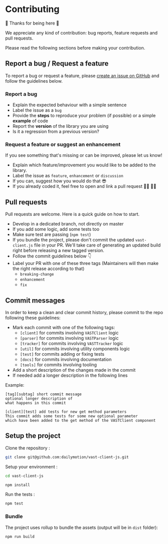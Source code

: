# Contributing

:tada: Thanks for being here :tada:

We appreciate any kind of contribution: bug reports, feature requests and pull requests.

Please read the following sections before making your contribution.

## Report a bug / Request a feature
To report a bug or request a feature, please [create an issue on GitHub](https://github.com/dailymotion/vast-client-js/issues/new) and follow the guidelines below.

### Report a bug
 * Explain the expected behaviour with a simple sentence
 * Label the issue as a `bug`
 * Provide the **steps** to reproduce your problem (if possible) or a simple **example** of code
 * Report the **version** of the library you are using
 * Is it a regression from a previous version?

### Request a feature or suggest an enhancement
If you see something that's missing or can be improved, please let us know!

 * Explain which feature/improvement you would like to be added to the library.
 * Label the issue as `feature`, `enhancement` or `discussion`
 * If you can, suggest how you would do that :sunglasses:
 * If you already coded it, feel free to open and link a pull request :man_technologist: :woman_technologist:

## Pull requests
Pull requests are welcome. Here is a quick guide on how to start.

 * Develop in a dedicated branch, not directly on master
 * If you add some logic, add some tests too
 * Make sure test are passing (`npm test`)
 * If you bundle the project, please don't commit the updated `vast-client.js` file in your PR. We'll take care of generating an updated build right before releasing a new tagged version.
 * Follow the commit guidelines below 👇
 * Label your PR with one of these three tags (Maintainers will then make the right release according to that)
    * `breaking-change`
    * `enhancement`
    * `fix`

## Commit messages
In order to keep a clean and clear commit history, please commit to the repo following these guidelines:

 * Mark each commit with one of the following tags:
    * `[client]` for commits involving `VASTClient` logic
    * `[parser]` for commits involving `VASTParser` logic
    * `[tracker]` for commits involving `VASTTracker` logic
    * `[util]` for commits involving utility components logic
    * `[test]` for commits adding or fixing tests
    * `[docs]` for commits involving documentation
    * `[tools]` for commits involving tooling
 * Add a short description of the changes made in the commit
 * If needed add a longer description in the following lines

Example:
```
[tag][subtag] short commit message
optional longer description of
what happens in this commit
```
```
[client][test] add tests for new get method parameters
This commit adds some tests for some new optional parameter
which have been added to the get method of the VASTClient component
```

## Setup the project

Clone the repository :
```Bash
git clone git@github.com:dailymotion/vast-client-js.git
```

Setup your environment :
```Bash
cd vast-client-js

npm install
```

Run the tests :
```Bash
npm test
```

### Bundle

The project uses rollup to bundle the assets (output will be in `dist` folder):
```Bash
npm run build
```
